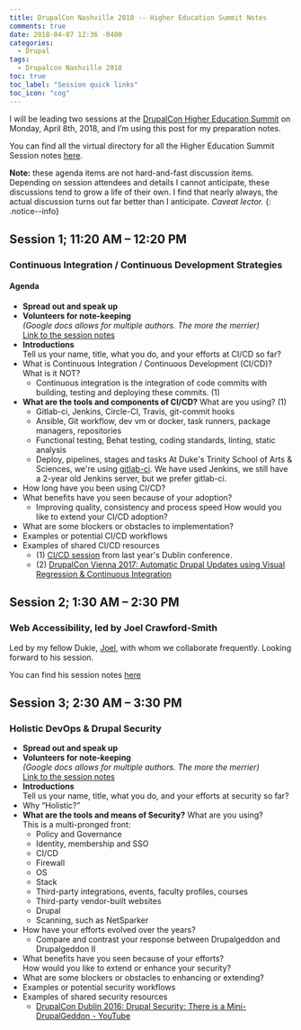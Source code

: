 ```yaml
---
title: DrupalCon Nashville 2018 -- Higher Education Summit Notes
comments: true
date: 2018-04-07 12:36 -0400
categories:
  - Drupal
tags:
  - Drupalcon Nashville 2018
toc: true
toc_label: "Session quick links"
toc_icon: "cog"
---
```


I will be leading two sessions at the [DrupalCon Higher Education Summit](https://events.drupal.org/nashville2018/higher-ed-summit) on Monday, April 8th, 2018, and I&rsquo;m using this post for my preparation notes.

You can find all the virtual directory for all the Higher Education Summit Session notes [here](https://drive.google.com/drive/folders/1uaFfgSob8VHlIpvb1WNMi_UdYdrYXwTA).  

**Note:** these agenda items are not hard-and-fast discussion items. Depending on session attendees and details I cannot anticipate, these discussions tend to grow a life of their own. I find that nearly always, the actual discussion turns out far better than I anticipate. *Caveat lector.*
{: .notice--info}

## Session 1; 11:20 AM &ndash; 12:20 PM
### Continuous Integration / Continuous Development Strategies

#### Agenda

* **Spread out and speak up**
* **Volunteers for note-keeping**  
*(Google docs allows for multiple authors. The more the merrier)*  
[Link to the session notes](https://docs.google.com/document/d/13P7qKfvLm9QsjFzSsqyOobgSbnktAPNZlLXAkxgbmk8/edit?usp=sharing)
* **Introductions**   
Tell us your name, title, what you do, and your efforts at CI/CD so far?
* What is Continuous Integration / Continuous Development (CI/CD)? What is it NOT?
    * Continuous integration is the integration of code commits with building, testing and deploying these commits. (1)
* **What are the tools and components of CI/CD?** What are you using? (1) 
    * Gitlab-ci, Jenkins, Circle-CI, Travis, git-commit hooks
    * Ansible, Git workflow, dev vm or docker, task runners, package managers, repositories
    * Functional testing, Behat testing, coding standards, linting, static analysis
    * Deploy, pipelines, stages and tasks
At Duke's Trinity School of Arts &amp; Sciences, we're using [gitlab-ci](https://about.gitlab.com/features/gitlab-ci-cd/). We have used Jenkins, we still have a 2-year old Jenkins server, but we prefer gitlab-ci.
* How long have you been using CI/CD?
* What benefits have you seen because of your adoption?  
    * Improving quality, consistency and process speed
How would you like to extend your CI/CD adoption?
* What are some blockers or obstacles to implementation?
* Examples or potential CI/CD workflows
* Examples of shared CI/CD resources
    * (1) [CI/CD session](https://www.youtube.com/watch?v=DysbTwsl5SA) from last year's Dublin conference.
    * (2) [DrupalCon Vienna 2017: Automatic Drupal Updates using Visual Regression & Continuous Integration](https://youtu.be/vSkOeYO7Ycw)

## Session 2; 1:30 AM &ndash; 2:30 PM
### Web Accessibility, led by Joel Crawford-Smith

Led by my fellow Dukie, [Joel,](http://joelcrawfordsmith.com/) with whom we collaborate frequently. Looking forward to his session.

You can find his session notes [here](https://docs.google.com/document/d/1xOq9NTtG8qaSjdmymFplZR0RCtQ4usgELM5MvHUYgjQ/edit?usp=sharing)

## Session 3; 2:30 AM &ndash; 3:30 PM
### Holistic DevOps &amp; Drupal Security

* **Spread out and speak up**
* **Volunteers for note-keeping**  
*(Google docs allows for multiple authors. The more the merrier)*  
[Link to the session notes](https://docs.google.com/document/d/1GWCl21mqbPx7eHkRdz7uPzQR6kGyRJD8ADjpd7DUMSc/edit?usp=sharing)
* **Introductions**   
Tell us your name, title, what you do, and your efforts at security so far?
* Why “Holistic?” 
* **What are the tools and means of Security?** What are you using?  
This is a multi-pronged front:
    * Policy and Governance
    * Identity, membership and SSO
    * CI/CD
    * Firewall
    * OS
    * Stack
    * Third-party integrations, events, faculty profiles, courses
    * Third-party vendor-built websites
    * Drupal
    * Scanning, such as NetSparker
* How have your efforts evolved over the years?
    * Compare and contrast your response between Drupalgeddon and Drupalgeddon II
* What benefits have you seen because of your efforts?  
How would you like to extend or enhance your security?
* What are some blockers or obstacles to enhancing or extending?
* Examples or potential security workflows
* Examples of shared security resources
    * [DrupalCon Dublin 2016: Drupal Security: There is a Mini-DrupalGeddon - YouTube](https://www.youtube.com/watch?v=ej8yiPHota4)
